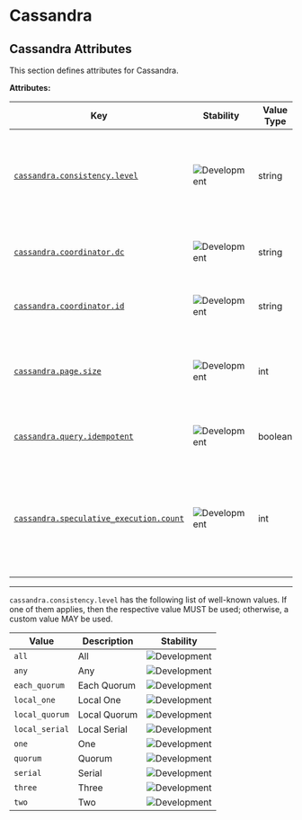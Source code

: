 <!-- NOTE: THIS FILE IS AUTOGENERATED. DO NOT EDIT BY HAND. -->
<!-- see templates/registry/markdown/attribute_namespace.md.j2 -->

# Cassandra

## Cassandra Attributes

This section defines attributes for Cassandra.

**Attributes:**

| Key | Stability | Value Type | Summary | Example Values |
|---|---|---|---|---|
| <a id="cassandra-consistency-level" href="#cassandra-consistency-level">`cassandra.consistency.level`</a> | ![Development](https://img.shields.io/badge/-development-blue) | string | The consistency level of the query. Based on consistency values from [CQL](https://docs.datastax.com/en/cassandra-oss/3.0/cassandra/dml/dmlConfigConsistency.html). | `all`; `each_quorum`; `quorum` |
| <a id="cassandra-coordinator-dc" href="#cassandra-coordinator-dc">`cassandra.coordinator.dc`</a> | ![Development](https://img.shields.io/badge/-development-blue) | string | The data center of the coordinating node for a query. | `us-west-2` |
| <a id="cassandra-coordinator-id" href="#cassandra-coordinator-id">`cassandra.coordinator.id`</a> | ![Development](https://img.shields.io/badge/-development-blue) | string | The ID of the coordinating node for a query. | `be13faa2-8574-4d71-926d-27f16cf8a7af` |
| <a id="cassandra-page-size" href="#cassandra-page-size">`cassandra.page.size`</a> | ![Development](https://img.shields.io/badge/-development-blue) | int | The fetch size used for paging, i.e. how many rows will be returned at once. | `5000` |
| <a id="cassandra-query-idempotent" href="#cassandra-query-idempotent">`cassandra.query.idempotent`</a> | ![Development](https://img.shields.io/badge/-development-blue) | boolean | Whether or not the query is idempotent. |  |
| <a id="cassandra-speculative-execution-count" href="#cassandra-speculative-execution-count">`cassandra.speculative_execution.count`</a> | ![Development](https://img.shields.io/badge/-development-blue) | int | The number of times a query was speculatively executed. Not set or `0` if the query was not executed speculatively. | `0`; `2` |

---

`cassandra.consistency.level` has the following list of well-known values. If one of them applies, then the respective value MUST be used; otherwise, a custom value MAY be used.

| Value  | Description | Stability |
|---|---|---|
| `all` | All | ![Development](https://img.shields.io/badge/-development-blue) |
| `any` | Any | ![Development](https://img.shields.io/badge/-development-blue) |
| `each_quorum` | Each Quorum | ![Development](https://img.shields.io/badge/-development-blue) |
| `local_one` | Local One | ![Development](https://img.shields.io/badge/-development-blue) |
| `local_quorum` | Local Quorum | ![Development](https://img.shields.io/badge/-development-blue) |
| `local_serial` | Local Serial | ![Development](https://img.shields.io/badge/-development-blue) |
| `one` | One | ![Development](https://img.shields.io/badge/-development-blue) |
| `quorum` | Quorum | ![Development](https://img.shields.io/badge/-development-blue) |
| `serial` | Serial | ![Development](https://img.shields.io/badge/-development-blue) |
| `three` | Three | ![Development](https://img.shields.io/badge/-development-blue) |
| `two` | Two | ![Development](https://img.shields.io/badge/-development-blue) |
